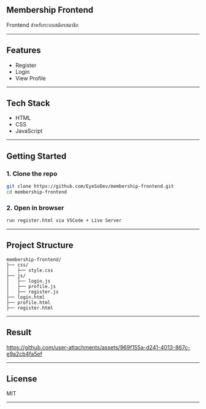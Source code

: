 ## Membership Frontend

Frontend สำหรับระบบสมัครสมาชิก

---

## Features

* Register
* Login
* View Profile

---

## Tech Stack

* HTML
* CSS
* JavaScript

---

## Getting Started

### 1. Clone the repo

```bash
git clone https://github.com/EyeSoDev/membership-frontend.git
cd membership-frontend
```

### 2. Open in browser

```bash
run register.html via VSCode + Live Server
```

---

## Project Structure

```
membership-frontend/
├── css/
│   ├── style.css
├── js/
│   ├── login.js
│   ├── profile.js
│   ├── register.js
├── login.html
├── profile.html
├── register.html
```

---

## Result



https://github.com/user-attachments/assets/969f155a-d241-4013-867c-e9a2cb4fa5ef


---

## License

MIT

---
